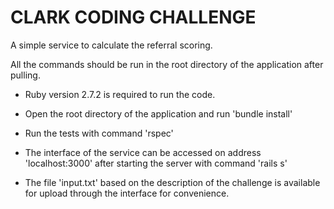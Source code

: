 # CLARK CODING CHALLENGE

A simple service to calculate the referral scoring.

All the commands should be run in the root directory of the application after pulling.

* Ruby version 2.7.2 is required to run the code.

* Open the root directory of the application and run 'bundle install'

* Run the tests with command 'rspec'

* The interface of the service can be accessed on address 'localhost:3000' after starting the server with command 'rails s'

* The file 'input.txt' based on the description of the challenge is available for upload through the interface for convenience.